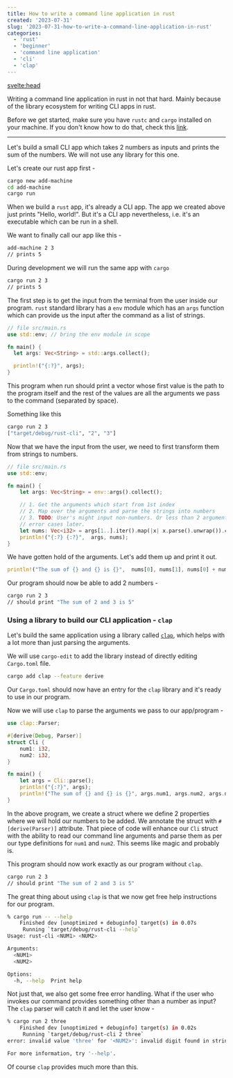 ```yaml
---
title: How to write a command line application in rust
created: '2023-07-31'
slug: '2023-07-31-how-to-write-a-command-line-application-in-rust'
categories:
  - 'rust'
  - 'beginner'
  - 'command line application'
  - 'cli'
  - 'clap'
---
```


<svelte:head>

  <title>How to write a command line application in rust</title>
</svelte:head>

Writing a command line application in rust in not that hard. Mainly because of the library ecosystem for writing CLI apps in rust.

Before we get started, make sure you have `rustc` and `cargo` installed on your machine. If you don't know how to do that, check this [link](/blog/2023-07-31-rust-quick-setup-macos).

---

Let's build a small CLI app which takes 2 numbers as inputs and prints the sum of the numbers. We will not use any library for this one.

Let's create our rust app first -

```bash
cargo new add-machine
cd add-machine
cargo run
```

When we build a `rust` app, it's already a CLI app. The app we created above just prints "Hello, world!". But it's a CLI app nevertheless, i.e. it's an executable which can be run in a shell.

We want to finally call our app like this -

```bash
add-machine 2 3
// prints 5
```

During development we will run the same app with `cargo`

```bash
cargo run 2 3
// prints 5
```

The first step is to get the input from the terminal from the user inside our program. `rust` standard library has a `env` module which has an `args` function which can provide us the input after the command as a list of strings.

```rust
// file src/main.rs
use std::env; // bring the env module in scope

fn main() {
  let args: Vec<String> = std::args.collect();

  println!("{:?}", args);
}
```

This program when run should print a vector whose first value is the path to the program itself and the rest of the values are all the arguments we pass to the command (separated by space).

Something like this

```bash
cargo run 2 3
["target/debug/rust-cli", "2", "3"]
```

Now that we have the input from the user, we need to first transform them from strings to numbers.

```rust
// file src/main.rs
use std::env;

fn main() {
    let args: Vec<String> = env::args().collect();

    // 1. Get the arguments which start from 1st index
    // 2. Map over the arguments and parse the strings into numbers
    // 3. TODO: User's might input non-numbers. Or less than 2 arguments. Hanlde those
    // error cases later.
    let nums: Vec<i32> = args[1..].iter().map(|x| x.parse().unwrap()).collect();
    println!("{:?} {:?}",  args, nums);
}
```

We have gotten hold of the arguments. Let's add them up and print it out.

```rust
println!("The sum of {} and {} is {}",  nums[0], nums[1], nums[0] + nums[1]);

```

Our program should now be able to add 2 numbers -

```bash
cargo run 2 3
// should print "The sum of 2 and 3 is 5"
```

### Using a library to build our CLI application - `clap`

Let's build the same application using a library called [`clap`](https://docs.rs/clap/latest/clap/), which helps with a lot more than just parsing the arguments.

We will use `cargo-edit` to add the library instead of directly editing `Cargo.toml` file.

```bash
cargo add clap --feature derive
```

Our `Cargo.toml` should now have an entry for the `clap` library and it's ready to use in our program.

Now we will use `clap` to parse the arguments we pass to our app/program -

```rust
use clap::Parser;

#[derive(Debug, Parser)]
struct Cli {
    num1: i32,
    num2: i32,
}

fn main() {
    let args = Cli::parse();
    println!("{:?}", args);
    println!("The sum of {} and {} is {}", args.num1, args.num2, args.num1 + args.num2);
}
```

In the above program, we create a struct where we define 2 properties where we will hold our numbers to be added. We annotate the struct with `#[derive(Parser)]` attribute. That piece of code will enhance our `Cli` struct with the ability to read our command line arguments and parse them as per our type definitions for `num1` and `num2`. This seems like magic and probably is.

This program should now work exactly as our program without `clap`.

```bash
cargo run 2 3
// should print "The sum of 2 and 3 is 5"
```

The great thing about using `clap` is that we now get free help instructions for our program.

```bash
% cargo run -- --help
    Finished dev [unoptimized + debuginfo] target(s) in 0.07s
     Running `target/debug/rust-cli --help`
Usage: rust-cli <NUM1> <NUM2>

Arguments:
  <NUM1>
  <NUM2>

Options:
  -h, --help  Print help
```

Not just that, we also get some free error handling. What if the user who invokes our command provides something other than a number as input? The `clap` parser will catch it and let the user know -

```bash
% cargo run 2 three
    Finished dev [unoptimized + debuginfo] target(s) in 0.02s
     Running `target/debug/rust-cli 2 three`
error: invalid value 'three' for '<NUM2>': invalid digit found in string

For more information, try '--help'.
```

Of course `clap` provides much more than this.

